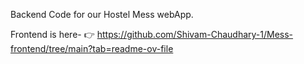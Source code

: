 Backend Code for our Hostel Mess webApp.

Frontend is here- 👉 https://github.com/Shivam-Chaudhary-1/Mess-frontend/tree/main?tab=readme-ov-file
